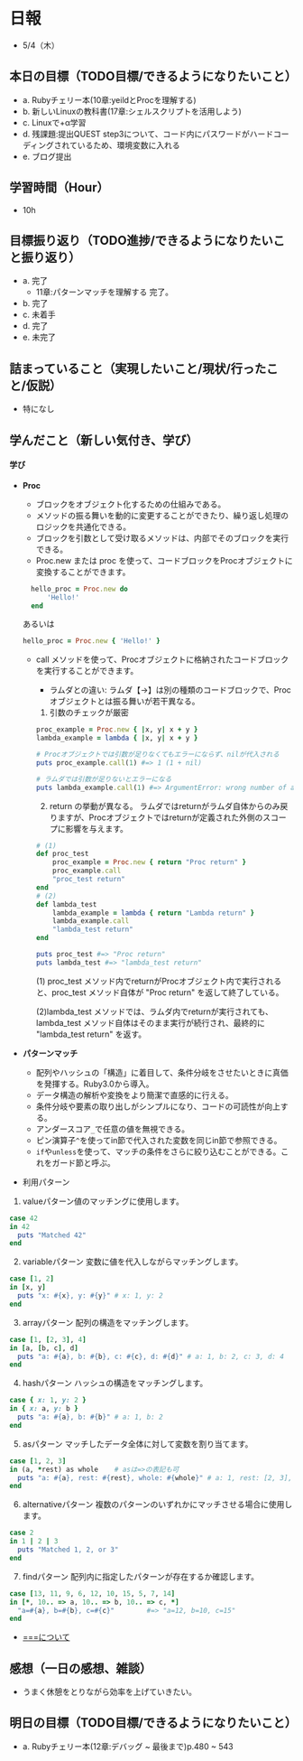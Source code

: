 # 日報
- 5/4（木）

## 本日の目標（TODO目標/できるようになりたいこと）
- a. Rubyチェリー本(10章:yeildとProcを理解する)
- b. 新しいLinuxの教科書(17章:シェルスクリプトを活用しよう)
- c. Linuxで+α学習
- d. 残課題:提出QUEST step3について、コード内にパスワードがハードコーディングされているため、環境変数に入れる
- e. ブログ提出

## 学習時間（Hour）
- 10h

## 目標振り返り（TODO進捗/できるようになりたいこと振り返り）
- a. 完了
  - 11章:パターンマッチを理解する 完了。
- b. 完了
- c. 未着手
- d. 完了
- e. 未完了

## 詰まっていること（実現したいこと/現状/行ったこと/仮説）
- 特になし

<!-- ```
・実現したいこと
・現状
・行ったこと
・仮説
``` -->

## 学んだこと（新しい気付き、学び）
#### 学び
- **Proc**
	- ブロックをオブジェクト化するための仕組みである。
	- メソッドの振る舞いを動的に変更することができたり、繰り返し処理のロジックを共通化できる。
	- ブロックを引数として受け取るメソッドは、内部でそのブロックを実行できる。
	- Proc.new または proc を使って、コードブロックをProcオブジェクトに変換することができます。
  ```ruby
	hello_proc = Proc.new do
		'Hello!'
	end
	```
	あるいは
	```ruby
	hello_proc = Proc.new { 'Hello!' }
	```
  - call メソッドを使って、Procオブジェクトに格納されたコードブロックを実行することができます。
	- ラムダとの違い: ラムダ【->】は別の種類のコードブロックで、Procオブジェクトとは振る舞いが若干異なる。
  	1. 引数のチェックが厳密
	```ruby
	proc_example = Proc.new { |x, y| x + y }
	lambda_example = lambda { |x, y| x + y }

	# Procオブジェクトでは引数が足りなくてもエラーにならず、nilが代入される
	puts proc_example.call(1) #=> 1 (1 + nil)

	# ラムダでは引数が足りないとエラーになる
	puts lambda_example.call(1) #=> ArgumentError: wrong number of arguments (given 1, expected 2)
	```
  	2. return の挙動が異なる。
  	ラムダではreturnがラムダ自体からのみ戻りますが、Procオブジェクトではreturnが定義された外側のスコープに影響を与えます。
	```ruby
	# (1)
	def proc_test
		proc_example = Proc.new { return "Proc return" }
		proc_example.call
		"proc_test return"
	end
	# (2)
	def lambda_test
		lambda_example = lambda { return "Lambda return" }
		lambda_example.call
		"lambda_test return"
	end

	puts proc_test #=> "Proc return"
	puts lambda_test #=> "lambda_test return"
	```
	(1) proc_test メソッド内でreturnがProcオブジェクト内で実行されると、proc_test メソッド自体が "Proc return" を返して終了している。

	(2)lambda_test メソッドでは、ラムダ内でreturnが実行されても、lambda_test メソッド自体はそのまま実行が続行され、最終的に "lambda_test return" を返す。

- **パターンマッチ**
	- 配列やハッシュの「構造」に着目して、条件分岐をさせたいときに真価を発揮する。Ruby3.0から導入。
	- データ構造の解析や変換をより簡潔で直感的に行える。
	- 条件分岐や要素の取り出しがシンプルになり、コードの可読性が向上する。
	- アンダースコア`_`で任意の値を無視できる。
	- ピン演算子`^`を使ってin節で代入された変数を同じin節で参照できる。
  - `if`や`unless`を使って、マッチの条件をさらに絞り込むことができる。これをガード節と呼ぶ。

- 利用パターン

1. valueパターン値のマッチングに使用します。

  ```ruby
  case 42
  in 42
    puts "Matched 42"
  end

  ```

2. variableパターン 変数に値を代入しながらマッチングします。

  ```ruby
  case [1, 2]
  in [x, y]
    puts "x: #{x}, y: #{y}" # x: 1, y: 2
  end

  ```

3.  arrayパターン 配列の構造をマッチングします。

  ```ruby
  case [1, [2, 3], 4]
  in [a, [b, c], d]
    puts "a: #{a}, b: #{b}, c: #{c}, d: #{d}" # a: 1, b: 2, c: 3, d: 4
  end

  ```

4.  hashパターン ハッシュの構造をマッチングします。

  ```ruby
  case { x: 1, y: 2 }
  in { x: a, y: b }
    puts "a: #{a}, b: #{b}" # a: 1, b: 2
  end

  ```

5.  asパターン マッチしたデータ全体に対して変数を割り当てます。

  ```ruby
  case [1, 2, 3]
  in (a, *rest) as whole	# asは=>の表記も可
    puts "a: #{a}, rest: #{rest}, whole: #{whole}" # a: 1, rest: [2, 3], whole: [1, 2, 3]
  end

  ```

6.  alternativeパターン 複数のパターンのいずれかにマッチさせる場合に使用します。

  ```ruby
  case 2
  in 1 | 2 | 3
    puts "Matched 1, 2, or 3"
  end

  ```

7.  findパターン 配列内に指定したパターンが存在するか確認します。

  ```ruby
  case [13, 11, 9, 6, 12, 10, 15, 5, 7, 14]
  in [*, 10.. => a, 10.. => b, 10.. => c, *]
    "a=#{a}, b=#{b}, c=#{c}"		#=> "a=12, b=10, c=15"
  end
  ```

- [===について](https://qiita.com/kotekan/private/d934dcc4da73443c973f)

<!-- #### 新しい気付き -->

## 感想（一日の感想、雑談）
- うまく休憩をとりながら効率を上げていきたい。

## 明日の目標（TODO目標/できるようになりたいこと）
- a. Rubyチェリー本(12章:デバッグ ~ 最後まで)p.480 ~ 543
<!-- - b. 新しいLinuxの教科書(18章:アーカイブと圧縮 ~ 最後まで)p.340 ~ 420 -->
<!-- - c. ブログ提出 -->
<!-- - c. Linux+α学習 -->


<!-- - b. 
- c.  -->

<!-- #### 残課題 -->



